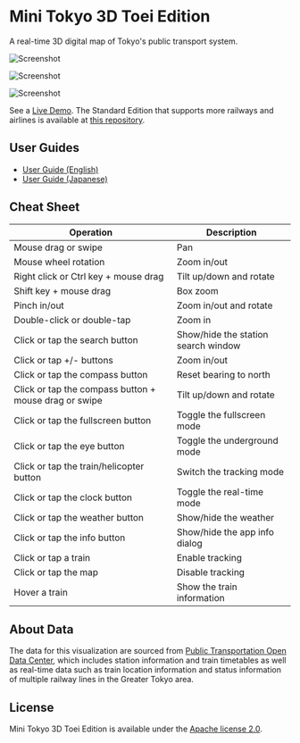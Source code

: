 # Mini Tokyo 3D Toei Edition

A real-time 3D digital map of Tokyo's public transport system.

![Screenshot](https://nagix.github.io/mini-tokyo-3d-toei/images/screenshot1.jpg)

![Screenshot](https://nagix.github.io/mini-tokyo-3d-toei/images/screenshot2.jpg)

![Screenshot](https://nagix.github.io/mini-tokyo-3d-toei/images/screenshot3.jpg)

See a [Live Demo](https://nagix.github.io/mini-tokyo-3d-toei). The Standard Edition that supports more railways and airlines is available at [this repository](https://nagix.github.io/mini-tokyo-3d).

## User Guides

- [User Guide (English)](https://github.com/nagix/mini-tokyo-3d-toei/blob/master/USER_GUIDE-en.md)
- [User Guide (Japanese)](https://github.com/nagix/mini-tokyo-3d-toei/blob/master/USER_GUIDE-ja.md)

## Cheat Sheet

Operation | Description
--- | ---
Mouse drag or swipe | Pan
Mouse wheel rotation | Zoom in/out
Right click or Ctrl key + mouse drag | Tilt up/down and rotate
Shift key + mouse drag | Box zoom
Pinch in/out | Zoom in/out and rotate
Double-click or double-tap | Zoom in
Click or tap the search button | Show/hide the station search window
Click or tap +/- buttons | Zoom in/out
Click or tap the compass button | Reset bearing to north
Click or tap the compass button + mouse drag or swipe | Tilt up/down and rotate
Click or tap the fullscreen button | Toggle the fullscreen mode
Click or tap the eye button | Toggle the underground mode
Click or tap the train/helicopter button | Switch the tracking mode
Click or tap the clock button | Toggle the real-time mode
Click or tap the weather button | Show/hide the weather
Click or tap the info button | Show/hide the app info dialog
Click or tap a train | Enable tracking
Click or tap the map | Disable tracking
Hover a train | Show the train information

## About Data

The data for this visualization are sourced from [Public Transportation Open Data Center](https://www.odpt.org/), which includes station information and train timetables as well as real-time data such as train location information and status information of multiple railway lines in the Greater Tokyo area.

## License

Mini Tokyo 3D Toei Edition is available under the [Apache license 2.0](opensource.org/licenses/Apache-2.0).
